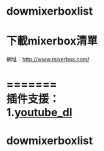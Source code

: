 # dowmixerboxlist
# 下載mixerbox清單  </br>

網址：http://www.mixerbox.com/  </br>

======= </br>
插件支援：</br>
1.[youtube_dl](https://github.com/rg3/youtube-dl)</br>
=======
# dowmixerboxlist